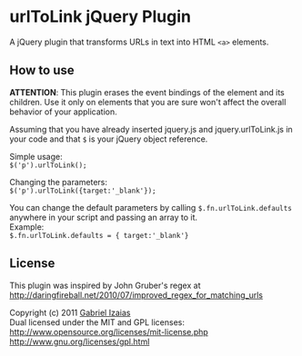 # urlToLink jQuery Plugin

A jQuery plugin that transforms URLs in text into HTML `<a>` elements.


## How to use

<b>ATTENTION</b>: This plugin erases the event bindings of the element and its children. Use it only on elements that you are sure won't affect the overall behavior of your application.

Assuming that you have already inserted jquery.js and jquery.urlToLink.js in your code and that `$` is your jQuery object reference.

Simple usage:<br />
`$('p').urlToLink();`

Changing the parameters:<br />
`$('p').urlToLink({target:'_blank'});`

You can change the default parameters by calling `$.fn.urlToLink.defaults` anywhere in your script and passing an array to it. <br />
Example:<br />
`$.fn.urlToLink.defaults = { target:'_blank'}`


## License

This plugin was inspired by John Gruber's regex at
http://daringfireball.net/2010/07/improved_regex_for_matching_urls

Copyright (c) 2011 [Gabriel Izaias](gabrielizaias.com)<br />
Dual licensed under the MIT and GPL licenses:<br />
http://www.opensource.org/licenses/mit-license.php<br />
http://www.gnu.org/licenses/gpl.html
